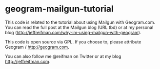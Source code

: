 geogram-mailgun-tutorial
========================

This code is related to the tutorial about using Mailgun with Geogram.com. You can read the full post at the Mailgun blog (URL tbd) or at my personal blog (http://jeffreifman.com/why-im-using-mailgun-with-geogram).

This code is open source via GPL. If you choose to, please attribute Geogram / http://geogram.com.

You can also follow me @reifman on Twitter or at my blog http://jeffreifman.com.
